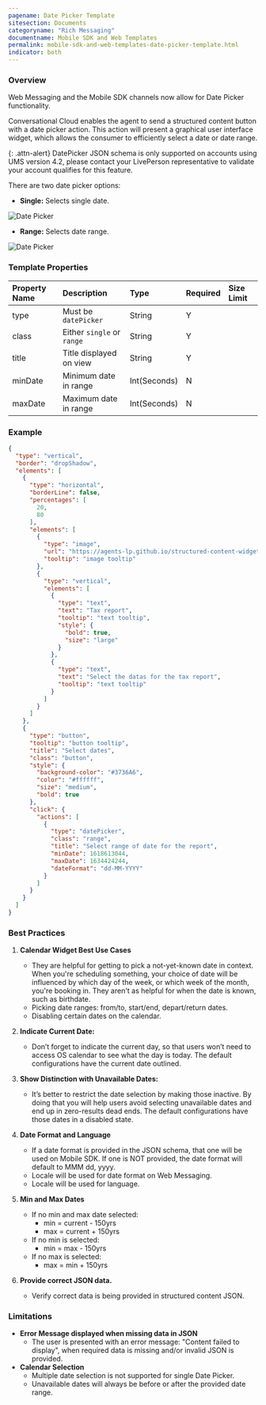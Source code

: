 ```yaml
---
pagename: Date Picker Template
sitesection: Documents
categoryname: "Rich Messaging"
documentname: Mobile SDK and Web Templates
permalink: mobile-sdk-and-web-templates-date-picker-template.html
indicator: both
---
```


### Overview

Web Messaging and the Mobile SDK channels now allow for Date Picker functionality.

Conversational Cloud enables the agent to send a structured content button with a date picker action. This action will present a graphical user interface widget, which allows the consumer to efficiently select a date or date range.

{: .attn-alert}
DatePicker JSON schema is only supported on accounts using UMS version 4.2, please contact your LivePerson representative to validate your account qualifies for this feature.

There are two date picker options:

* **Single:** Selects single date.

![Date Picker](img/archive/DatePickerSingleSelection.gif)

* **Range:** Selects date range.

![Date Picker](img/archive/DatePickerRangeSelection.gif)

### Template Properties

| Property Name | Description             | Type   | Required | Size Limit |
| :------------ | :---------------------- | :----- | :------- | :--------- |
| type          | Must be `datePicker`  | String | Y        |            |
| class   | Either `single` or `range` | String | Y        |     |
| title       | Title displayed on view         | String  | Y        |    |
| minDate          | Minimum date in range  | Int(Seconds) | N        |            |
| maxDate   | Maximum date in range | Int(Seconds) | N        |     |

### Example

```json
{
  "type": "vertical",
  "border": "dropShadow",
  "elements": [
    {
      "type": "horizontal",
      "borderLine": false,
      "percentages": [
        20,
        80
      ],
      "elements": [
        {
          "type": "image",
          "url": "https://agents-lp.github.io/structured-content-widget/img/date-picker-single.png",
          "tooltip": "image tooltip"
        },
        {
          "type": "vertical",
          "elements": [
            {
              "type": "text",
              "text": "Tax report",
              "tooltip": "text tooltip",
              "style": {
                "bold": true,
                "size": "large"
              }
            },
            {
              "type": "text",
              "text": "Select the datas for the tax report",
              "tooltip": "text tooltip"
            }
          ]
        }
      ]
    },
    {
      "type": "button",
      "tooltip": "button tooltip",
      "title": "Select dates",
      "class": "button",
      "style": {
        "background-color": "#3736A6",
        "color": "#ffffff",
        "size": "medium",
        "bold": true
      },
      "click": {
        "actions": [
          {
            "type": "datePicker",
            "class": "range",
            "title": "Select range of date for the report",
            "minDate": 1618613044,
            "maxDate": 1634424244,
            "dateFormat": "dd-MM-YYYY"
          }
        ]
      }
    }
  ]
}
```

### Best Practices

1. **Calendar Widget Best Use Cases**
    * They are helpful for getting to pick a not-yet-known date in context. When you're scheduling something, your choice of date will be influenced by which day of the week, or which week of the month, you're booking in. They aren't as helpful for when the date is known, such as birthdate.
    * Picking date ranges: from/to, start/end, depart/return dates.
    * Disabling certain dates on the calendar.

2. **Indicate Current Date:**
    * Don’t forget to indicate the current day, so that users won’t need to access OS calendar to see what the day is today. The default configurations have the current date outlined.

3. **Show Distinction with Unavailable Dates:**
    * It’s better to restrict the date selection by making those inactive. By doing that you will help users avoid selecting unavailable dates and end up in zero-results dead ends. The default configurations have those dates in a disabled state.

4. **Date Format and Language**
    * If a date format is provided in the JSON schema, that one will be used on Mobile SDK. If one is NOT provided, the date format will default to MMM dd, yyyy.
    * Locale will be used for date format on Web Messaging.
    * Locale will be used for language.

5. **Min and Max Dates**
    * If no min and max date selected:
        * min = current - 150yrs
        * max = current + 150yrs
    * If no min is selected:
        * min = max - 150yrs
    * If no max is selected:
        * max = min + 150yrs

6. **Provide correct JSON data.**
    * Verify correct data is being provided in structured content JSON.

### Limitations

* **Error Message displayed when missing data in JSON**
  * The user is presented with an error message: "Content failed to display", when required data is missing and/or invalid JSON is provided.
* **Calendar Selection**
  * Multiple date selection is not supported for single Date Picker.
  * Unavailable dates will always be before or after the provided date range.